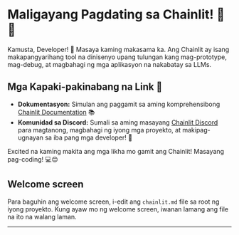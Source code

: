 <!--
CO_OP_TRANSLATOR_METADATA:
{
  "original_hash": "c49526c7abc56b0b5f1e835c1739f18e",
  "translation_date": "2025-09-25T02:45:23+00:00",
  "source_file": "Module08/chainlit.md",
  "language_code": "tl"
}
-->
# Maligayang Pagdating sa Chainlit! 🚀🤖

Kamusta, Developer! 👋 Masaya kaming makasama ka. Ang Chainlit ay isang makapangyarihang tool na dinisenyo upang tulungan kang mag-prototype, mag-debug, at magbahagi ng mga aplikasyon na nakabatay sa LLMs.

## Mga Kapaki-pakinabang na Link 🔗

- **Dokumentasyon:** Simulan ang paggamit sa aming komprehensibong [Chainlit Documentation](https://docs.chainlit.io) 📚
- **Komunidad sa Discord:** Sumali sa aming masayang [Chainlit Discord](https://discord.gg/k73SQ3FyUh) para magtanong, magbahagi ng iyong mga proyekto, at makipag-ugnayan sa iba pang mga developer! 💬

Excited na kaming makita ang mga likha mo gamit ang Chainlit! Masayang pag-coding! 💻😊

## Welcome screen

Para baguhin ang welcome screen, i-edit ang `chainlit.md` file sa root ng iyong proyekto. Kung ayaw mo ng welcome screen, iwanan lamang ang file na ito na walang laman.

---

